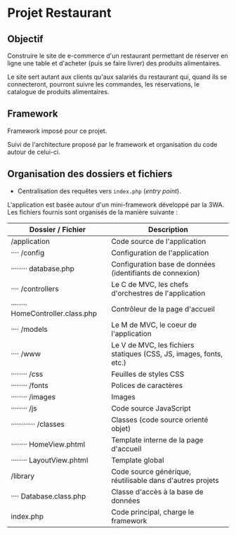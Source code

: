 # Projet Restaurant

## Objectif

Construire le site de e-commerce d'un restaurant permettant de réserver en ligne une table et d'acheter (puis se faire livrer) des produits alimentaires.

Le site sert autant aux clients qu'aux salariés du restaurant qui, quand ils se connecteront, pourront suivre les commandes, les réservations, le catalogue de produits alimentaires.

## Framework

Framework imposé pour ce projet.

Suivi de l'architecture proposé par le framework et organisation du code autour de celui-ci.

## Organisation des dossiers et fichiers

- Centralisation des requêtes vers `index.php` (*entry point*).

L'application est basée autour d'un mini-framework développé par la 3WA. Les fichiers fournis sont organisés de la manière suivante :

| Dossier / Fichier                 | Description                                                        |
| --------------------------------- | ------------------------------------------------------------------ |
| /application                      | Code source de l'application                                       |
| ···· /config                      | Configuration de l'application                                     |
| ········ database.php             | Configuration base de données (identifiants de connexion)          |
| ···· /controllers                 | Le C de MVC, les chefs d'orchestres de l'application               |
| ········ HomeController.class.php | Contrôleur de la page d'accueil                                    |
| ···· /models                      | Le M de MVC, le coeur de l'application                             |
| ···· /www                         | Le V de MVC, les fichiers statiques (CSS, JS, images, fonts, etc.) |
| ········ /css                     | Feuilles de styles CSS                                             |
| ········ /fonts                   | Polices de caractères                                              |
| ········ /images                  | Images                                                             |
| ········ /js                      | Code source JavaScript                                             |
| ············ /classes             | Classes (code source orienté objet)                                |
| ········ HomeView.phtml           | Template interne de la page d'accueil                              |
| ········ LayoutView.phtml         | Template global                                                    |
| /library                          | Code source générique, réutilisable dans d'autres projets          |
| ···· Database.class.php           | Classe d'accès à la base de données                                |
| index.php                         | Code principal, charge le framework                                |
